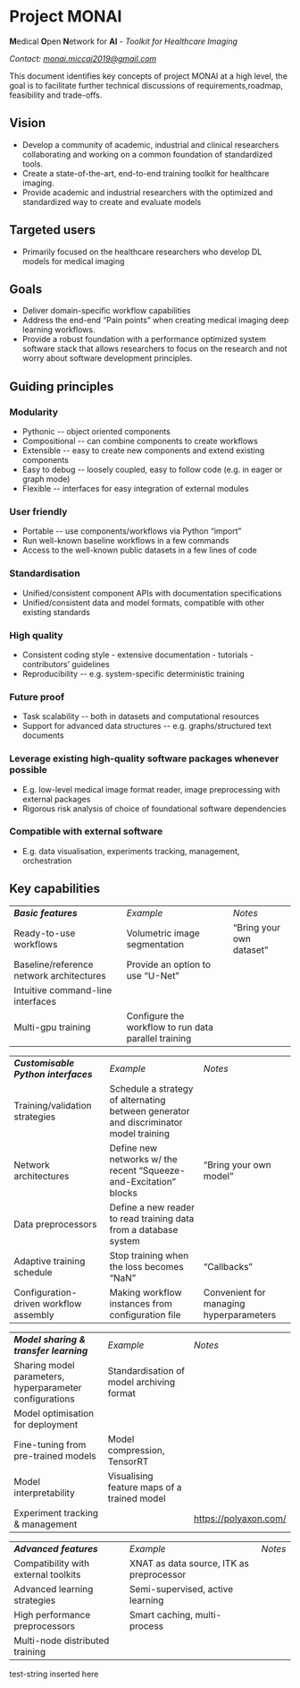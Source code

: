 # Project MONAI
**M**edical **O**pen **N**etwork for **AI** - _Toolkit for Healthcare Imaging_

_Contact: <monai.miccai2019@gmail.com>_

This document identifies key concepts of project MONAI at a high level, the goal is to facilitate further technical discussions of requirements,roadmap, feasibility and trade-offs.

## Vision
   *   Develop a community of academic, industrial and clinical researchers collaborating and working on a common foundation of standardized tools.
   *   Create a state-of-the-art, end-to-end training toolkit for healthcare imaging.
   *   Provide academic and industrial researchers with the optimized and standardized way to create and evaluate models

## Targeted users
   *   Primarily focused on the healthcare researchers who develop DL models for medical imaging

## Goals
   *   Deliver domain-specific workflow capabilities
   *   Address the end-end “Pain points” when creating medical imaging deep learning workflows.
   *   Provide a robust foundation with a performance optimized system software stack that allows researchers to focus on the research and not worry about software development principles.

## Guiding principles
### Modularity
   *   Pythonic -- object oriented components
   *   Compositional -- can combine components to create workflows
   *   Extensible -- easy to create new components and extend existing components
   *   Easy to debug -- loosely coupled, easy to follow code (e.g. in eager or graph mode)
   *   Flexible -- interfaces for easy integration of external modules
### User friendly
   *   Portable -- use components/workflows via Python “import”
   *   Run well-known baseline workflows in a few commands
   *   Access to the well-known public datasets in a few lines of code
### Standardisation
   *   Unified/consistent component APIs with documentation specifications
   *   Unified/consistent data and model formats, compatible with other existing standards
### High quality
   *   Consistent coding style - extensive documentation - tutorials - contributors’ guidelines
   *   Reproducibility -- e.g. system-specific deterministic training
### Future proof
   *   Task scalability -- both in datasets and computational resources
   *   Support for advanced data structures -- e.g. graphs/structured text documents
### Leverage existing high-quality software packages whenever possible
   *   E.g. low-level medical image format reader, image preprocessing with external packages
   *   Rigorous risk analysis of choice of foundational software dependencies
### Compatible with external software
   *   E.g. data visualisation, experiments tracking, management, orchestration

## Key capabilities

<table>
  <tr>
   <td>
<strong><em>Basic features</em></strong>
   </td>
   <td colspan="2" ><em>Example</em>
   </td>
   <td><em>Notes</em>
   </td>
  </tr>
  <tr>
   <td>Ready-to-use workflows
   </td>
   <td colspan="2" >Volumetric image segmentation
   </td>
   <td>“Bring your own dataset”
   </td>
  </tr>
  <tr>
   <td>Baseline/reference network architectures
   </td>
   <td colspan="2" >Provide an option to use “U-Net”
   </td>
   <td>
   </td>
  </tr>
  <tr>
   <td>Intuitive command-line interfaces
   </td>
   <td colspan="2" >
   </td>
   <td>
   </td>
  </tr>
  <tr>
   <td>Multi-gpu training
   </td>
   <td colspan="2" >Configure the workflow to run data parallel training
   </td>
   <td>
   </td>
  </tr>
</table>



<table>
  <tr>
   <td><strong><em>Customisable Python interfaces</em></strong>
   </td>
   <td colspan="2" ><em>Example</em>
   </td>
   <td><em>Notes</em>
   </td>
  </tr>
  <tr>
   <td>Training/validation strategies
   </td>
   <td colspan="2" >Schedule a strategy of alternating between generator and discriminator model training
   </td>
   <td>
   </td>
  </tr>
  <tr>
   <td>Network architectures
   </td>
   <td colspan="2" >Define new networks w/ the recent “Squeeze-and-Excitation” blocks
   </td>
   <td>“Bring your own model”
   </td>
  </tr>
  <tr>
   <td>Data preprocessors
   </td>
   <td colspan="2" >Define a new reader to read training data from a database system
   </td>
   <td>
   </td>
  </tr>
  <tr>
   <td>Adaptive training schedule
   </td>
   <td colspan="2" >Stop training when the loss becomes “NaN”
   </td>
   <td>“Callbacks”
   </td>
  </tr>
  <tr>
   <td>Configuration-driven workflow assembly
   </td>
   <td colspan="2" >Making workflow instances from configuration file
   </td>
   <td>Convenient for managing hyperparameters
   </td>
  </tr>
</table>



<table>
  <tr>
   <td><strong><em>Model sharing & transfer learning</em></strong>
   </td>
   <td colspan="2" ><em>Example</em>
   </td>
   <td><em>Notes</em>
   </td>
  </tr>
  <tr>
   <td>Sharing model parameters, hyperparameter configurations
   </td>
   <td colspan="2" >Standardisation of model archiving format
   </td>
   <td>
   </td>
  </tr>
  <tr>
   <td>Model optimisation for deployment
   </td>
   <td colspan="2" >
   </td>
   <td>
   </td>
  </tr>
  <tr>
   <td>Fine-tuning from pre-trained models
   </td>
   <td colspan="2" >Model compression, TensorRT
   </td>
   <td>
   </td>
  </tr>
  <tr>
   <td>Model interpretability
   </td>
   <td colspan="2" >Visualising feature maps of a trained model
   </td>
   <td>
   </td>
  </tr>
  <tr>
   <td>Experiment tracking & management
   </td>
   <td colspan="2" >
   </td>
   <td><a href="https://polyaxon.com/">https://polyaxon.com/</a>
   </td>
  </tr>
</table>



<table>
  <tr>
   <td><strong><em>Advanced features</em></strong>
   </td>
   <td colspan="2" ><em>Example</em>
   </td>
   <td><em>Notes</em>
   </td>
  </tr>
  <tr>
   <td>Compatibility with external toolkits
   </td>
   <td colspan="2" >XNAT as data source, ITK as preprocessor
   </td>
   <td>
   </td>
  </tr>
  <tr>
   <td>Advanced learning strategies
   </td>
   <td colspan="2" >Semi-supervised, active learning
   </td>
   <td>
   </td>
  </tr>
  <tr>
   <td>High performance preprocessors
   </td>
   <td colspan="2" >Smart caching, multi-process
   </td>
   <td>
   </td>
  </tr>
  <tr>
   <td>Multi-node distributed training
   </td>
   <td colspan="2" >
   </td>
   <td>
   </td>
  </tr>
</table>

test-string inserted here
